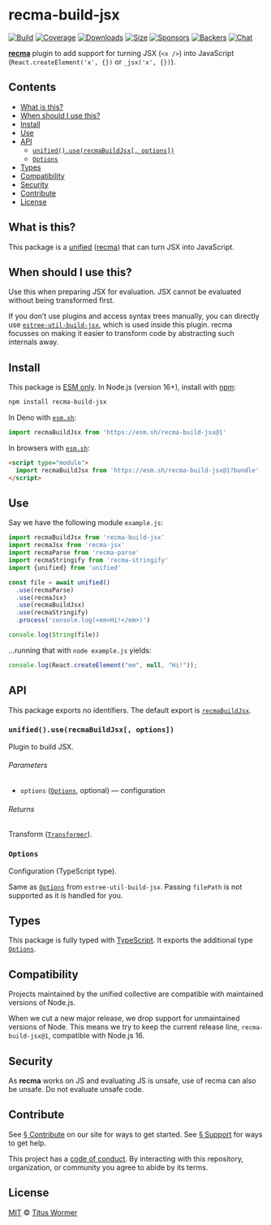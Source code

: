 # recma-build-jsx

[![Build][badge-build-image]][badge-build-url]
[![Coverage][badge-coverage-image]][badge-coverage-url]
[![Downloads][badge-downloads-image]][badge-downloads-url]
[![Size][badge-size-image]][badge-size-url]
[![Sponsors][badge-sponsors-image]][badge-collective-url]
[![Backers][badge-backers-image]][badge-collective-url]
[![Chat][badge-chat-image]][badge-chat-url]

**[recma][github-recma]** plugin to add support for turning JSX (`<x />`)
into JavaScript (`React.createElement('x', {})` or `_jsx('x', {})`).

## Contents

* [What is this?](#what-is-this)
* [When should I use this?](#when-should-i-use-this)
* [Install](#install)
* [Use](#use)
* [API](#api)
  * [`unified().use(recmaBuildJsx[, options])`](#unifieduserecmabuildjsx-options)
  * [`Options`](#options)
* [Types](#types)
* [Compatibility](#compatibility)
* [Security](#security)
* [Contribute](#contribute)
* [License](#license)

## What is this?

This package is a [unified][github-unified]
([recma][github-recma])
that can turn JSX into JavaScript.

## When should I use this?

Use this when preparing JSX for evaluation.
JSX cannot be evaluated without being transformed first.

If you don’t use plugins and access syntax trees manually,
you can directly use [`estree-util-build-jsx`][github-estree-util-build-jsx],
which is used inside this plugin.
recma focusses on making it easier to transform code by abstracting such
internals away.

## Install

This package is [ESM only][github-gist-esm].
In Node.js (version 16+),
install with [npm][npm-install]:

```sh
npm install recma-build-jsx
```

In Deno with [`esm.sh`][esmsh]:

```js
import recmaBuildJsx from 'https://esm.sh/recma-build-jsx@1'
```

In browsers with [`esm.sh`][esmsh]:

```html
<script type="module">
  import recmaBuildJsx from 'https://esm.sh/recma-build-jsx@1?bundle'
</script>
```

## Use

Say we have the following module `example.js`:

```js
import recmaBuildJsx from 'recma-build-jsx'
import recmaJsx from 'recma-jsx'
import recmaParse from 'recma-parse'
import recmaStringify from 'recma-stringify'
import {unified} from 'unified'

const file = await unified()
  .use(recmaParse)
  .use(recmaJsx)
  .use(recmaBuildJsx)
  .use(recmaStringify)
  .process('console.log(<em>Hi!</em>)')

console.log(String(file))
```

…running that with `node example.js` yields:

```js
console.log(React.createElement("em", null, "Hi!"));
```

## API

This package exports no identifiers.
The default export is [`recmaBuildJsx`][api-recma-build-jsx].

### `unified().use(recmaBuildJsx[, options])`

Plugin to build JSX.

###### Parameters

* `options` ([`Options`][api-options], optional)
  — configuration

###### Returns

Transform ([`Transformer`][github-unified-transformer]).

### `Options`

Configuration (TypeScript type).

Same as [`Options`][github-estree-util-build-jsx-options]
from `estree-util-build-jsx`.
Passing `filePath` is not supported as it is handled for you.

## Types

This package is fully typed with [TypeScript][].
It exports the additional type [`Options`][api-options].

## Compatibility

Projects maintained by the unified collective are compatible with maintained
versions of Node.js.

When we cut a new major release,
we drop support for unmaintained versions of Node.
This means we try to keep the current release line,
`recma-build-jsx@1`,
compatible with Node.js 16.

## Security

As **recma** works on JS and evaluating JS is unsafe,
use of recma can also be unsafe.
Do not evaluate unsafe code.

## Contribute

See [§ Contribute][mdxjs-contribute] on our site for ways to get started.
See [§ Support][mdxjs-support] for ways to get help.

This project has a [code of conduct][health-coc].
By interacting with this repository,
organization,
or community you agree to abide by its terms.

## License

[MIT][file-license] © [Titus Wormer][wooorm]

<!-- Definitions -->

[api-options]: #options

[api-recma-build-jsx]: #unifieduserecmabuildjsx-options

[badge-backers-image]: https://opencollective.com/unified/backers/badge.svg

[badge-build-image]: https://github.com/mdx-js/recma/actions/workflows/main.yml/badge.svg

[badge-build-url]: https://github.com/mdx-js/recma/actions

[badge-chat-image]: https://img.shields.io/badge/chat-discussions-success.svg

[badge-chat-url]: https://github.com/mdx-js/mdx/discussions

[badge-collective-url]: https://opencollective.com/unified

[badge-coverage-image]: https://img.shields.io/codecov/c/github/mdx-js/recma.svg

[badge-coverage-url]: https://codecov.io/github/mdx-js/recma

[badge-downloads-image]: https://img.shields.io/npm/dm/recma-build-jsx.svg

[badge-downloads-url]: https://www.npmjs.com/package/recma-build-jsx

[badge-size-image]: https://img.shields.io/bundlejs/size/recma-build-jsx

[badge-size-url]: https://bundlejs.com/?q=recma-build-jsx

[badge-sponsors-image]: https://opencollective.com/unified/sponsors/badge.svg

[esmsh]: https://esm.sh

[file-license]: license

[github-estree-util-build-jsx]: https://github.com/syntax-tree/estree-util-build-jsx

[github-estree-util-build-jsx-options]: https://github.com/syntax-tree/estree-util-build-jsx#options

[github-gist-esm]: https://gist.github.com/sindresorhus/a39789f98801d908bbc7ff3ecc99d99c

[github-recma]: https://github.com/mdx-js/recma

[github-unified]: https://github.com/unifiedjs/unified

[github-unified-transformer]: https://github.com/unifiedjs/unified#transformer

[health-coc]: https://github.com/mdx-js/.github/blob/main/code-of-conduct.md

[mdxjs-contribute]: https://mdxjs.com/community/contribute/

[mdxjs-support]: https://mdxjs.com/community/support/

[npm-install]: https://docs.npmjs.com/cli/install

[typescript]: https://www.typescriptlang.org

[wooorm]: https://wooorm.com
